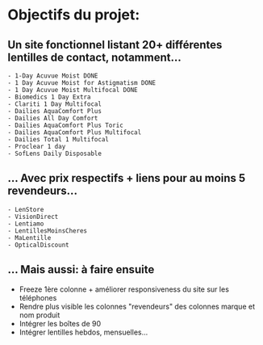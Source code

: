 # Objectifs du projet:

## Un site fonctionnel listant 20+ différentes lentilles de contact, notamment...
    - 1-Day Acuvue Moist DONE
    - 1 Day Acuvue Moist for Astigmatism DONE
    - 1 Day Acuvue Moist Multifocal DONE
    - Biomedics 1 Day Extra
    - Clariti 1 Day Multifocal
    - Dailies AquaComfort Plus
    - Dailies All Day Comfort
    - Dailies AquaComfort Plus Toric
    - Dailies AquaComfort Plus Multifocal
    - Dailies Total 1 Multifocal
    - Proclear 1 day
    - SofLens Daily Disposable


## ... Avec prix respectifs + liens pour au moins 5 revendeurs...
    - LenStore
    - VisionDirect
    - Lentiamo
    - LentillesMoinsCheres
    - MaLentille
    - OpticalDiscount


## ... Mais aussi: à faire ensuite
- Freeze 1ère colonne + améliorer responsiveness du site sur les téléphones
- Rendre plus visible les colonnes "revendeurs" des colonnes marque et nom produit
- Intégrer les boîtes de 90
- Intégrer lentilles hebdos, mensuelles...